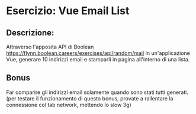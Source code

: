 # Esercizio: Vue Email List

## Descrizione:
Attraverso l'apposita API di Boolean
https://flynn.boolean.careers/exercises/api/random/mail
In un'applicazione Vue, generare 10 indirizzi email e stamparli in pagina all'interno di una lista.

## Bonus
Far comparire gli indirizzi email solamente quando sono stati tutti generati. (per testare il funzionamento di questo bonus, provate a rallentare la connessione col tab network, mettendo lo slow 3g)